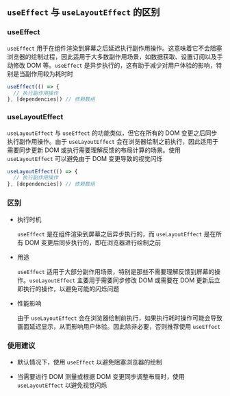 ## `useEffect` 与 `useLayoutEffect` 的区别

### useEffect

`useEffect` 用于在组件渲染到屏幕之后延迟执行副作用操作。这意味着它不会阻塞浏览器的绘制过程，因此适用于大多数副作用场景，如数据获取、设置订阅以及手动修改 DOM 等。`useEffect` 是异步执行的，这有助于减少对用户体验的影响，特别是当副作用较为耗时时

```js
useEffect(() => {
  // 执行副作用操作
}, [dependencies]) // 依赖数组
```

### useLayoutEffect

`useLayoutEffect` 与 `useEffect` 的功能类似，但它在所有的 DOM 变更之后同步执行副作用操作。由于 `useLayoutEffect` 会在浏览器绘制之前执行，因此适用于需要同步更新 DOM 或执行需要理解反馈的布局计算的场景。使用 `useLayoutEffect` 可以避免由于 DOM 变更导致的视觉闪烁

```js
useLayoutEffect(() => {
  // 执行副作用操作
}, [dependencies]) // 依赖数组
```

### 区别

- 执行时机

  `useEffect` 是在组件渲染到屏幕之后异步执行的，而 `useLayoutEffect` 是在所有 DOM 变更后同步执行的，即在浏览器进行绘制之前

- 用途

  `useEffect` 适用于大部分副作用场景，特别是那些不需要理解反馈到屏幕的操作。`useLayoutEffect` 主要用于需要同步修改 DOM 或需要在 DOM 更新后立即执行的操作，以避免可能的闪烁问题

- 性能影响

  由于 `useLayoutEffect` 会在浏览器绘制前执行，如果执行耗时操作可能会导致画面延迟显示，从而影响用户体验。因此除非必要，否则推荐使用 `useEffect`

### 使用建议

- 默认情况下，使用 `useEffect` 以避免阻塞浏览器的绘制

- 当需要进行 DOM 测量或根据 DOM 变更同步调整布局时，使用 `useLayoutEffect` 以避免视觉闪烁
